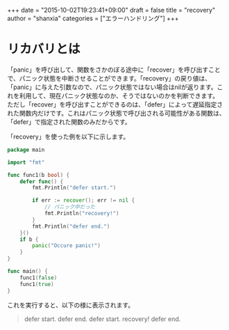 +++
date = "2015-10-02T19:23:41+09:00"
draft = false
title = "recovery"
author = "shanxia"
categories = ["エラーハンドリング"]
+++

# リカバリとは
「panic」を呼び出して、関数をさかのぼる途中に「recover」を呼び出すことで、パニック状態を中断させることができます。「recovery」の戻り値は、「panic」に与えた引数なので、パニック状態ではない場合はnilが返ります。これを利用して、現在パニック状態なのか、そうではないのかを判断できます。
ただし「recover」を呼び出すことができるのは、「defer」によって遅延指定された関数内だけです。これはパニック状態で呼び出される可能性がある関数は、「defer」で指定された関数のみだからです。

「recovery」を使った例を以下に示します。

```go
package main

import "fmt"

func func1(b bool) {
	defer func() {
		fmt.Println("defer start.")

		if err := recover(); err != nil {
		    // パニック中だった
			fmt.Println("recovery!")
		}
		fmt.Println("defer end.")
	}()
	if b {
		panic("Occure panic!")
	}
}

func main() {
	func1(false)
	func1(true)
}
```

これを実行すると、以下の様に表示されます。

>defer start.
defer end.
defer start.
recovery!
defer end.


